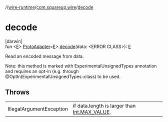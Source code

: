 //[wire-runtime](../../index.md)/[com.squareup.wire](index.md)/[decode](decode.md)

# decode

[darwin]\
fun &lt;[E](decode.md)&gt; [ProtoAdapter](-proto-adapter/index.md#-1395866391%2FExtensions%2F2045859631)&lt;[E](decode.md)&gt;.[decode](decode.md)(data: &lt;ERROR CLASS&gt;): [E](decode.md)

Read an encoded message from data.

Note: this method is marked with ExperimentalUnsignedTypes annotation and requires an opt-in (e.g. through @OptIn(ExperimentalUnsignedTypes::class) to be used.

## Throws

| | |
|---|---|
| IllegalArgumentException | if data.length is larger than [Int.MAX_VALUE](https://kotlinlang.org/api/latest/jvm/stdlib/kotlin/-int/-m-a-x_-v-a-l-u-e.html). |
